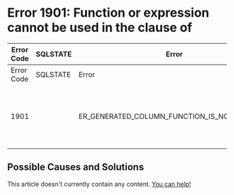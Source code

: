 
# Error 1901: Function or expression cannot be used in the clause of


| Error Code | SQLSTATE | Error | Description |
| --- | --- | --- | --- |
| Error Code | SQLSTATE | Error | Description |
| 1901 |  | ER_GENERATED_COLUMN_FUNCTION_IS_NOT_ALLOWED | Function or expression '%s' cannot be used in the %s clause of %`s |




## Possible Causes and Solutions


This article doesn't currently contain any content. [You can help!](/kb/en/writing-and-editing-knowledge-base-articles/)

